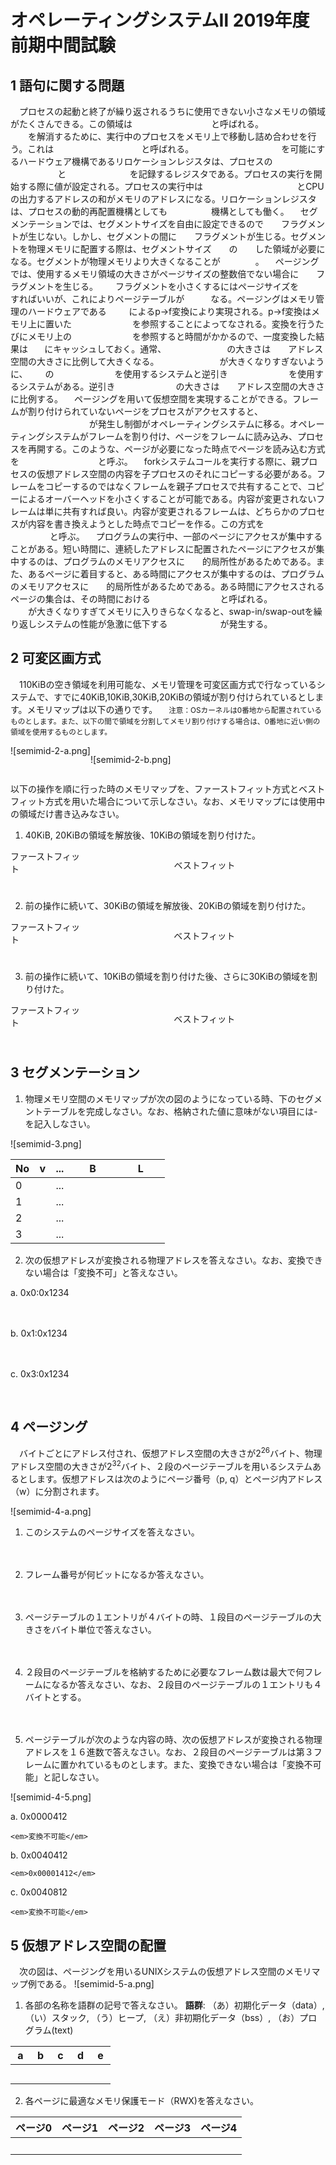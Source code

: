 # オペレーティングシステムⅡ 2019年度 前期中間試験

## 1 語句に関する問題
　プロセスの起動と終了が繰り返されるうちに使用できない小さなメモリの領域がたくさんできる。この領域は<em>メモリフラグメント</em>と呼ばれる。<em>メモリフラグメント</em>を解消するために、実行中のプロセスをメモリ上で移動し詰め合わせを行う。これは<em>メモリコンパクション</em>と呼ばれる。<em>メモリコンパクション</em>を可能にするハードウェア機構であるリロケーションレジスタは、プロセスの<em>ロードアドレス（Base）</em>と<em>大きさ（Limit）</em>を記録するレジスタである。プロセスの実行を開始する際に値が設定される。プロセスの実行中は<em>ロードアドレス（Base)</em>とCPUの出力するアドレスの和がメモリのアドレスになる。リロケーションレジスタは、プロセスの動的再配置機構としても<em>メモリ保護</em>機構としても働く。
　セグメンテーションでは、セグメントサイズを自由に設定できるので<em>内部</em>フラグメントが生じない。しかし、セグメントの間に<em>外部</em>フラグメントが生じる。セグメントを物理メモリに配置する際は、セグメントサイズ<em>以上</em>の<em>連続</em>した領域が必要になる。セグメントが物理メモリより大きくなることが<em>できない</em>。
　ページングでは、使用するメモリ領域の大きさがページサイズの整数倍でない場合に<em>内部</em>フラグメントを生じる。<em>内部</em>フラグメントを小さくするにはページサイズを<em>小さく</em>すればいいが、これによりページテーブルが<em>大きく</em>なる。ページングはメモリ管理のハードウェアである<em>MMU</em>によるp→f変換により実現される。p→f変換はメモリ上に置いた<em>ページテーブル</em>を参照することによってなされる。変換を行うたびにメモリ上の<em>ページテーブル</em>を参照すると時間がかかるので、一度変換した結果は<em>TLB</em>にキャッシュしておく。通常、<em>ページテーブル</em>の大きさは<em>仮想</em>アドレス空間の大きさに比例して大きくなる。<em>ページテーブル</em>が大きくなりすぎないように、<em>多段</em>の<em>ページテーブル</em>を使用するシステムと逆引き<em>ページテーブル</em>を使用するシステムがある。逆引き<em>ページテーブル</em>の大きさは<em>物理</em>アドレス空間の大きさに比例する。
　ページングを用いて仮想空間を実現することができる。フレームが割り付けられていないページをプロセスがアクセスすると、<em>page fault（ページ不在割り込み）</em>が発生し制御がオペレーティングシステムに移る。オペレーティングシステムがフレームを割り付け、ページをフレームに読み込み、プロセスを再開する。このような、ページが必要になった時点でページを読み込む方式を<em>デマンドページング</em>と呼ぶ。
　forkシステムコールを実行する際に、親プロセスの仮想アドレス空間の内容を子プロセスのそれにコピーする必要がある。フレームをコピーするのではなくフレームを親子プロセスで共有することで、コピーによるオーバーヘッドを小さくすることが可能である。内容が変更されないフレームは単に共有すれば良い。内容が変更されるフレームは、どちらかのプロセスが内容を書き換えようとした時点でコピーを作る。この方式を<em>copy on write（COW）</em>と呼ぶ。
　プログラムの実行中、一部のページにアクセスが集中することがある。短い時間に、連続したアドレスに配置されたページにアクセスが集中するのは、プログラムのメモリアクセスに<em>空間</em>的局所性があるためである。また、あるページに着目すると、ある時間にアクセスが集中するのは、プログラムのメモリアクセスに<em>時間</em>的局所性があるためである。ある時間にアクセスされるページの集合は、その時間における<em>ワーキングセット</em>と呼ばれる。<em>ワーキングセット</em>が大きくなりすぎてメモリに入りきらなくなると、swap-in/swap-outを繰り返しシステムの性能が急激に低下する<em>スラッシング</em>が発生する。

## 2 可変区画方式
　110KiBの空き領域を利用可能な、メモリ管理を可変区画方式で行なっているシステムで、すでに40KiB,10KiB,30KiB,20KiBの領域が割り付けられているとします。メモリマップは以下の通りです。
　<small>注意：OSカーネルは0番地から配置されているものとします。また、以下の間で領域を分割してメモリ割り付けする場合は、0番地に近い側の領域を使用するものとします。</small>

<div class="flex">
![semimid-2-a.png]


![semimid-2-b.png]
</div>

以下の操作を順に行った時のメモリマップを、ファーストフィット方式とベストフィット方式を用いた場合について示しなさい。なお、メモリマップには使用中の領域だけ書き込みなさい。

1. 40KiB, 20KiBの領域を解放後、10KiBの領域を割り付けた。
<div class="flex">
ファーストフィット
<em>![semimid-2-1-ff.png]</em>


ベストフィット
<em>![semimid-2-1-bf.png]</em>
</div>

2. 前の操作に続いて、30KiBの領域を解放後、20KiBの領域を割り付けた。
<div class="flex">
ファーストフィット
<em>![semimid-2-2-ff.png]</em>


ベストフィット
<em>![semimid-2-2-bf.png]</em>
</div>

3. 前の操作に続いて、10KiBの領域を割り付けた後、さらに30KiBの領域を割り付けた。
<div class="flex">
ファーストフィット
<em>![semimid-2-3-ff.png]</em>


ベストフィット
<em>![semimid-2-3-bf.png]</em>
</div>

## 3 セグメンテーション
1. 物理メモリ空間のメモリマップが次の図のようになっている時、下のセグメントテーブルを完成しなさい。なお、格納された値に意味がない項目には-を記入しなさい。

![semimid-3.png]

| No | v | ... | B | L |
| --- | --- | --- | --- | --- |
| 0 | <em>0</em> | ... | <em>-</em> | <em>-</em> |
| 1 | <em>1</em> | ... | <em>0x1000</em> | <em>0x1000</em> |
| 2 | <em>0</em> | ... | <em>-</em> | <em>-</em> |
| 3 | <em>1</em> | ... | <em>0x4000</em> | <em>0x3000</em> |

2. 次の仮想アドレスが変換される物理アドレスを答えなさい。なお、変換できない場合は「変換不可」と答えなさい。

a. 0x0:0x1234

  <em>変換不可</em>

b. 0x1:0x1234

  <em>変換不可</em>

c. 0x3:0x1234

  <em>0x5234</em>

## 4 ページング
　バイトごとにアドレス付され、仮想アドレス空間の大きさが2<sup>26</sup>バイト、物理アドレス空間の大きさが2<sup>32</sup>バイト、２段のページテーブルを用いるシステムあるとします。仮想アドレスは次のようにページ番号（p, q）とページ内アドレス（w）に分割されます。

![semimid-4-a.png]

1. このシステムのページサイズを答えなさい。

<em>2<sup>10</sup>バイト</em>

2. フレーム番号が何ビットになるか答えなさい。

<em>22ビット</em>

3. ページテーブルの１エントリが４バイトの時、１段目のページテーブルの大きさをバイト単位で答えなさい。

<em>1024バイト</em>

4. ２段目のページテーブルを格納するために必要なフレーム数は最大で何フレームになるか答えなさい、なお、２段目のページテーブルの１エントリも４バイトとする。

<em>256フレーム</em>
  
5. ページテーブルが次のような内容の時、次の仮想アドレスが変換される物理アドレスを１６進数で答えなさい。なお、２段目のページテーブルは第３フレームに置かれているものとします。また、変換できない場合は「変換不可能」と記しなさい。

  ![semimid-4-5.png]
  
  a. 0x0000412
  
    <em>変換不可能</em>
    
  b. 0x0040412
  
    <em>0x00001412</em>
    
  c. 0x0040812

    <em>変換不可能</em>


## 5 仮想アドレス空間の配置
　次の図は、ページングを用いるUNIXシステムの仮想アドレス空間のメモリマップ例である。
![semimid-5-a.png]
1. 各部の名称を語群の記号で答えなさい。
  <strong>語群</strong>: （あ）初期化データ（data）, （い）スタック, （う）ヒープ, （え）非初期化データ（bss）, （お）プログラム(text)
  
  | a | b | c | d | e |
  | --- | --- | --- | --- | --- |
  | <em>お</em> | <em>あ</em> | <em>え</em> | <em>う</em> | <em>い</em> |

2. 各ページに最適なメモリ保護モード（RWX)を答えなさい。
  
  | ページ0 | ページ1 | ページ2 | ページ3 | ページ4 |
  | --- | --- | --- | --- | --- |
  | <em>R-X</em> | <em>R--</em> | <em>RW-</em> | <em>RW-</em> | <em>RW-</em> |

<style>
em {
  visibility: hidden;
}
em:hover {
  visibility: visible;
}
.flex {
  display: flex;
}
</style>
